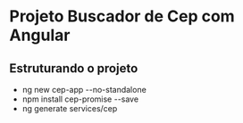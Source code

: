 # Projeto Buscador de Cep com Angular

## Estruturando o projeto

- ng new cep-app --no-standalone
- npm install cep-promise --save
- ng generate services/cep